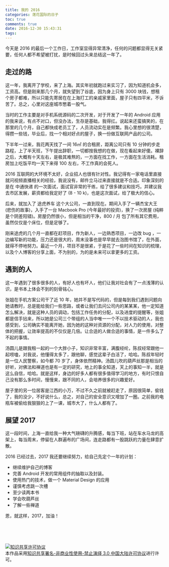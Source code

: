 ```yaml
---
title: 我的 2016
categories: 莲花国际的日子
toc: true
comments: true
date: 2016-12-30 15:43:31
tags:
---
```


今天是 2016 的最后一个工作日，工作室显得异常清净，任何的问题都显得无关紧要，任何人都不希望被打扰，是时候回过头来总结这一年了。

<!--more-->
## 走过的路

这一年，我离开了学校，来了上海。其实年初就跑过来实习了，因为知道机会多，工资高。但是刚来那几个月，就失望到了谷底，因为身上只有 3000 块钱，想租个房子都难，所以只能先寄居在在上海打工的亲戚家里面，屋子只有四平米，不诉苦了。总之，心里对这座城市憋着一股气。

当时的工作主要是对手机系统源码的二次开发，对于开发了一年的 Android 应用的我来说，有点不对口，但没办法，生存是基础，我得扛。说起来还蛮搞笑的，在那里的几个月，自己都快成老员工了，人员流动实在是频繁。我心里想的很清楚，得攒一些钱，毕业后，找一个相对好点的屋子，换一份做互联网产品的公司。

下半年一过来，我花两天找了一间 16㎡ 的合租房，距离公司只有 10 分钟的步走路程，上了半天班，下午提出辞职，一切都按我想的在做，现在看起来好傻。裸辞之后，大概有十天左右，是极其难熬的，一方面在找工作，一方面在生活消耗。租房加上吃饭平均一天下来得 100 左右，不工作真的会死人。

2016 互联网的大环境不太好，企业招人也很有针对性。我记得有一家电话里直接就问视频直播相关的经验，我说没有，邮件立马过来直接就是不合适。印象深刻的是在 中通快递 的一次面试，面试官非常的干练，给了很多建议和技巧，并建议我去市区发展，薪资都给我定好了 (8 - 10 k)，也是这次面试，给了极大的信心。

后来，就加入了 途虎养车 这个大公司，一直到现在。期间入手了一辆杰宝大王 (悲伤的故事)，入手了一台 Macbook Pro (今年最好的投资)，换了一次房屋 (纯粹是个阴差阳错)。房屋仍然很小，但是相当的干净，800 / 月 包了所有其它费用，虽然仅仅是个床位，但是足够了。

刚来途虎的几个月一直都在赶项目，作为新人，一边熟悉项目，一边改 bug ，一边编写新的功能，压力还是很大的，周末没事也是早早就去泡图书馆了，在外面，就得不停地努力。最近一个月，项目不是很紧，于是花了一些时间在知识的梳理，以及个人博客的分享上面，不为别的，为的是未来可以拿更多的工资。


## 遇到的人

这一年遇到了很多很多的人，有好人也有坏人，他们让我对社会有了一点浅薄的认识，是书本上体会不到的刻骨铭心。

张姐在手机方案公司干了近 10 年，她并不是写代码的，但是每到我们遇到问题向她请教时，总是能给我们一些思路，或者让我们去问公司内的某某某，他一定知道怎么解决，就是这种人员的调动，包括工作任务的分配，以及进度的提醒等，张姐都是信手拈来，所以她是公司三个带组的人当中唯一一个不以技术驱动的人，我也感受到，公司确实不能离开她，因为她的这种对资源的分配，对人力的使用，对整体的把握，让效率提高的不仅仅是几倍。让合适的人做合适的事情，是一件多么了不起的事情。

汤圆儿是跟我租一起的一个大胖小子，知识非常丰富，满腹经纶，陈叔经常跟他一起唠嗑，对我说，他懂得太多了，跟他聊，感觉这辈子白活了，哈哈。陈叔年轻时是一位人民警察，如今都 70 岁了，身体依然精神。汤圆儿吹的葫芦丝那是相当的好听，对佛法和禅道也是有一定的研究，地上的事全知道，天上的事知一半，就是这么自信，哈哈。就是这样，身边的好多人都有很多值得学习的地方，有时只恨自己没有那么多时间，慢慢来，跟不同的人，会培养很多的兴趣爱好。

屋子里的另一位居客是江西的小万，不过不久之前就被赶走了，原因很简单，偷钱了，我的没少，不好说什么，总之，对自己的安全意识又增加了一圈。之前我的电瓶车被偷给我狠狠的上了一课，城市大了，什么人都有了。


## 展望 2017

这一段时间，上海一直给我一种大气磅礴的升腾感，每当下班，站在车水马龙的高架上，每当周末，停留在人群遍布的广场间，连走路都有一股跳跃的力量在肆意扩散。

2016 已经过去，2017 我还要继续努力，给自己先定个一年的计划：

- 继续维护自己的博客
- 完善 Android 开发的常用组件的抽取以及封装。
- 使用热门的技术，做一个 Material Design 的应用
- 谨慎考虑跳一次槽
- 至少读两本书
- 学会吹葫芦丝
- 了解一些禅道

恩，就这样，2017，加油！


<br /><br /><br />

<a rel="license" href="http://creativecommons.org/licenses/by-nc-nd/3.0/cn/"><img alt="知识共享许可协议" style="border-width:0" src="https://i.creativecommons.org/l/by-nc-nd/3.0/cn/88x31.png" /></a><br />本作品采用<a rel="license" href="http://creativecommons.org/licenses/by-nc-nd/3.0/cn/">知识共享署名-非商业性使用-禁止演绎 3.0 中国大陆许可协议</a>进行许可。